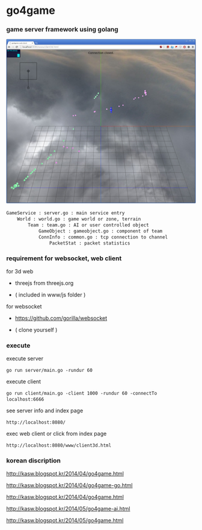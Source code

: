 go4game
=======

### game server framework using  golang

![web client screenshot](/Screenshot.png?raw=true)


    GameService : server.go : main service entry
        World : world.go : game world or zone, terrain
            Team : team.go : AI or user controlled object
                GameObject : gameobject.go : component of team
                ConnInfo : common.go : tcp connection to channel
                    PacketStat : packet statistics


### requirement for websocket, web client

for 3d web

- threejs from threejs.org

- ( included in www/js folder )

for websocket

- https://github.com/gorilla/websocket

- ( clone yourself )


### execute
execute server

    go run server/main.go -rundur 60

execute client

    go run client/main.go -client 1000 -rundur 60 -connectTo localhost:6666

see server info and index page

    http://localhost:8080/


exec web client or click from index page

    http://localhost:8080/www/client3d.html


### korean discription

http://kasw.blogspot.kr/2014/04/go4game.html

http://kasw.blogspot.kr/2014/04/go4game-go.html

http://kasw.blogspot.kr/2014/04/go4game.html

http://kasw.blogspot.kr/2014/05/go4game-ai.html

http://kasw.blogspot.kr/2014/05/go4game.html
